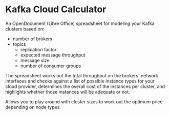 Kafka Cloud Calculator
======================

An OpenDocument (Libre Office) spreadsheet for modeling your Kafka clusters based on:

* number of brokers
* topics
    * replication factor
    * expected message throughput
    * message size
    * number of consumer groups

The spreadsheet works out the total throughput on the brokers' network interfaces and checks against a list of possible instance types for your cloud provider, determines the overall cost of the instances per cluster, and highlights whether those instances will be adequate or not.

Allows you to play around with cluster sizes to work out the optimum price depending on node types.
